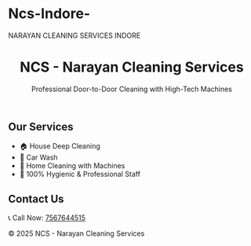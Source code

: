 # Ncs-Indore-
NARAYAN CLEANING SERVICES INDORE 
<!DOCTYPE html>
<html lang="en">
<head>
  <meta charset="UTF-8" />
  <meta name="viewport" content="width=device-width, initial-scale=1.0"/>
  <title>NCS - Narayan Cleaning Services</title>
  <link rel="stylesheet" href="style.css" />
</head>
<body>
  <header>
    <h1>NCS - Narayan Cleaning Services</h1>
    <p>Professional Door-to-Door Cleaning with High-Tech Machines</p>
  </header>

  <section class="animation">
    <div class="bubble"></div>
    <div class="bubble"></div>
    <div class="bubble"></div>
    <div class="bubble"></div>
  </section>

  <section class="services">
    <h2>Our Services</h2>
    <ul>
      <li>🏠 House Deep Cleaning</li>
      <li>🚗 Car Wash</li>
      <li>🧹 Home Cleaning with Machines</li>
      <li>🧼 100% Hygienic & Professional Staff</li>
    </ul>
  </section>

  <section class="contact">
    <h2>Contact Us</h2>
    <p>📞 Call Now: <a href="tel:7567644515">7567644515</a></p>
  </section>

  <footer>
    <p>&copy; 2025 NCS - Narayan Cleaning Services</p>
  </footer>
</body>
</html>
